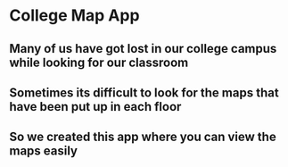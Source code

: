 # College Map App


## Many of us have got lost in our college campus while looking for our classroom
## Sometimes its difficult to look for the maps that have been put up in each floor 

## So we created this app where you can view the maps easily 
